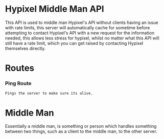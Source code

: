 # Hypixel Middle Man API
This API is used to middle man Hypixel's API without clients having an issue with rate limits, this server will automatically cache for sometime before attempting to contact Hypixel's API with a new request for the information needed, this allows less stress for hypixel, whilst no matter what this API will still have a rate limit, which you can get raised by contacting Hypixel themselves directly.

# Routes
### Ping Route
    Pings the server to make sure its alive.


# Middle Man
Essentially a middle man, is something or person which handles something between two things, such as a client to the middle man, to the other server.